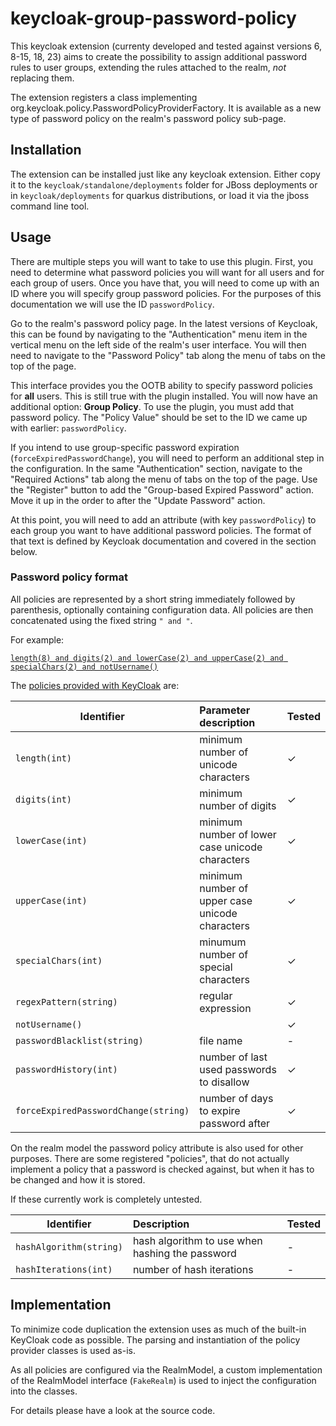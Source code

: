 # keycloak-group-password-policy
This keycloak extension (currenty developed and tested against versions 6, 8-15, 18, 23) aims to
create the possibility to assign additional password rules to user groups, extending the
rules attached to the realm, _not_ replacing them.

The extension registers a class implementing org.keycloak.policy.PasswordPolicyProviderFactory.
It is available as a new type of password policy on the realm's password policy sub-page.

## Installation
The extension can be installed just like any keycloak extension. Either copy it to the
`keycloak/standalone/deployments` folder for JBoss deployments or in `keycloak/deployments` 
for quarkus distributions, or load it via the jboss command line tool.

## Usage
There are multiple steps you will want to take to use this plugin.  First, you need to determine
what password policies you will want for all users and for each group of users.  Once you have
that, you will need to come up with an ID where you will specify group password policies.  For
the purposes of this documentation we will use the ID `passwordPolicy`.

Go to the realm's password policy page.  In the latest versions of Keycloak, this can be found
by navigating to the "Authentication" menu item in the vertical menu on the left side of the
realm's user interface.  You will then need to navigate to the "Password Policy" tab along the
menu of tabs on the top of the page.

This interface provides you the OOTB ability to specify password policies for **all** users.
This is still true with the plugin installed.  You will now have an additional option: **Group
Policy**.  To use the plugin, you must add that password policy.  The "Policy Value" should be
set to the ID we came up with earlier: `passwordPolicy`.

If you intend to use group-specific password expiration (`forceExpiredPasswordChange`), you will
need to perform an additional step in the configuration.  In the same "Authentication" section,
navigate to the "Required Actions" tab along the menu of tabs on the top of the page.  Use the
"Register" button to add the "Group-based Expired Password" action.  Move it up in the order to
after the "Update Password" action.

At this point, you will need to add an attribute (with key `passwordPolicy`) to each group you
want to have additional password policies.  The format of that text is defined by Keycloak
documentation and covered in the section below.

### Password policy format
All policies are represented by a short string immediately followed by parenthesis, optionally
containing configuration data. All policies are then concatenated using the fixed string `" and "`.

For example:

[`length(8) and digits(2) and lowerCase(2) and upperCase(2) and specialChars(2) and notUsername()`](https://github.com/keycloak/keycloak/blob/6.0.1/testsuite/integration-arquillian/tests/base/src/test/java/org/keycloak/testsuite/policy/PasswordPolicyTest.java#L243)

The [policies provided with KeyCloak](https://www.keycloak.org/docs/latest/server_admin/#authentication-operations) are:

| Identifier    | Parameter description                | Tested |
| ------------- |:------------------------------------ | ------ |
| `length(int)` | minimum number of unicode characters | ✓ |
| `digits(int)` | minimum number of digits             | ✓ |
| `lowerCase(int)` | minimum number of lower case unicode characters | ✓ |
| `upperCase(int)` | minimum number of upper case unicode characters | ✓ |
| `specialChars(int)` | minumum number of special characters | ✓ |
| `regexPattern(string)` | regular expression | ✓ |
| `notUsername()` |  | ✓ |
| `passwordBlacklist(string)` | file name | - |
| `passwordHistory(int)` | number of last used passwords to disallow | ✓ |
| `forceExpiredPasswordChange(string)` | number of days to expire password after | ✓ |

On the realm model the password policy attribute is also used for other purposes.
There are some registered "policies", that do not actually implement a policy that
a password is checked against, but when it has to be changed and how it is stored.

If these currently work is completely untested.

| Identifier    | Description                          | Tested |
| ------------- |:------------------------------------ | ------ |
| `hashAlgorithm(string)` | hash algorithm to use when hashing the password | - |
| `hashIterations(int)` | number of hash iterations | - |

## Implementation
To minimize code duplication the extension uses as much of the built-in KeyCloak code
as possible. The parsing and instantiation of the policy provider classes is used as-is.

As all policies are configured via the RealmModel, a custom implementation of the RealmModel
interface (`FakeRealm`) is used to inject the configuration into the classes.

For details please have a look at the source code.

